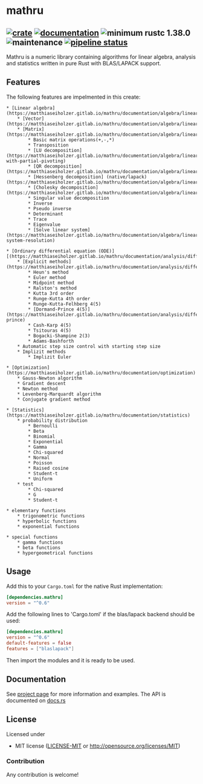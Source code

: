 # mathru

[![crate](https://img.shields.io/crates/v/mathru.svg)](https://crates.io/crates/mathru)
[![documentation](https://docs.rs/mathru/badge.svg)](https://docs.rs/mathru)
![minimum rustc 1.38.0](https://img.shields.io/badge/rustc-1.38.0-green.svg)
![maintenance](https://img.shields.io/badge/maintenance-actively--developed-brightgreen.svg)
[![pipeline status](https://gitlab.com/matthiaseiholzer/mathru/badges/master/pipeline.svg)](https://gitlab.com/matthiaseiholzer/mathru/-/commits/master)
------------
Mathru is a numeric library containing algorithms for linear algebra, analysis and statistics written in pure Rust with BLAS/LAPACK support.

## Features
The following features are impelmented in this create:

    * [Linear algebra](https://matthiaseiholzer.gitlab.io/mathru/documentation/algebra/linear/)
        * [Vector](https://matthiaseiholzer.gitlab.io/mathru/documentation/algebra/linear/vector/)
        * [Matrix](https://matthiaseiholzer.gitlab.io/mathru/documentation/algebra/linear/matrix/)
            * Basic matrix operations(+,-,*)
            * Transposition
            * [LU decomposition](https://matthiaseiholzer.gitlab.io/mathru/documentation/algebra/linear/matrix/#lu-with-partial-pivoting)
            * [QR decomposition](https://matthiaseiholzer.gitlab.io/mathru/documentation/algebra/linear/matrix/#qr)
            * [Hessenberg decomposition] (native/lapack)(https://matthiaseiholzer.gitlab.io/mathru/documentation/algebra/linear/matrix/#hessenberg)
            * [Cholesky decomposition](https://matthiaseiholzer.gitlab.io/mathru/documentation/algebra/linear/matrix/#cholesky)
            * Singular value decomposition
            * Inverse
            * Pseudo inverse
            * Determinant
            * Trace
            * Eigenvalue
            * [Solve linear system](https://matthiaseiholzer.gitlab.io/mathru/documentation/algebra/linear/matrix/#linear-system-resolution)

    * [Ordinary differential equation (ODE)][(https://matthiaseiholzer.gitlab.io/mathru/documentation/analysis/differentialeq/ordinary/)
        * [Explicit methods](https://matthiaseiholzer.gitlab.io/mathru/documentation/analysis/differentialeq/ordinary/)
            * Heun's method
            * Euler method
            * Midpoint method
            * Ralston's method
            * Kutta 3rd order
            * Runge-Kutta 4th order
            * Runge-Kutta-Felhberg 4(5)
            * [Dormand-Prince 4(5)](https://matthiaseiholzer.gitlab.io/mathru/documentation/analysis/differentialeq/ordinary/explicit/#dormand-prince)
            * Cash-Karp 4(5)
            * Tsitouras 4(5)
            * Bogacki-Shampine 2(3)
            * Adams-Bashforth
        * Automatic step size control with starting step size
        * Implizit methods
            * Implizit Euler
             
    * [Optimization](https://matthiaseiholzer.gitlab.io/mathru/documentation/optimization)
        * Gauss-Newton algorithm
        * Gradient descent
        * Newton method
        * Levenberg-Marquardt algorithm
        * Conjugate gradient method

    * [Statistics](https://matthiaseiholzer.gitlab.io/mathru/documentation/statistics)
        * probability distribution
            * Bernoulli
            * Beta
            * Binomial
            * Exponential
            * Gamma
            * Chi-squared
            * Normal
            * Poisson
            * Raised cosine
            * Student-t
            * Uniform
        * test
            * Chi-squared
            * G
            * Student-t

    * elementary functions
        * trigonometric functions
        * hyperbolic functions
        * exponential functions

    * special functions
        * gamma functions
        * beta functions
        * hypergeometrical functions

## Usage

Add this to your `Cargo.toml` for the native Rust implementation:

```toml
[dependencies.mathru]
version = "^0.6"
```
Add the following lines to 'Cargo.toml' if the blas/lapack backend should be used:

```toml
[dependencies.mathru]
version = "^0.6"
default-features = false
features = ["blaslapack"]
```

Then import the modules and it is ready to be used.

## Documentation

See [project page](https://matthiaseiholzer.gitlab.io/mathru) for more information and examples.
The API is documented on [docs.rs](https://docs.rs/mathru)

## License

Licensed under

 * MIT license ([LICENSE-MIT](LICENSE-MIT) or http://opensource.org/licenses/MIT)

### Contribution

Any contribution is welcome!
